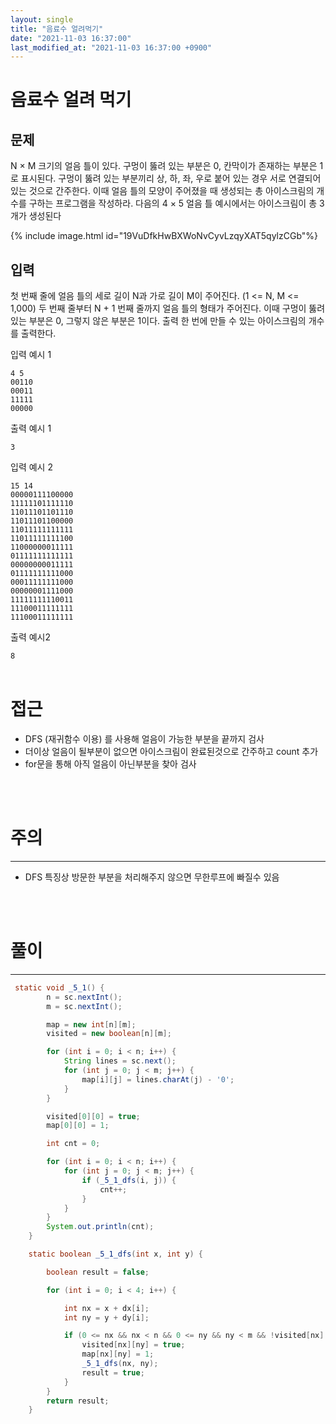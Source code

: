```yaml
---
layout: single
title: "음료수 얼려먹기"
date: "2021-11-03 16:37:00"
last_modified_at: "2021-11-03 16:37:00 +0900"
---
```

음료수 얼려 먹기
===

문제
---
N × M 크기의 얼음 틀이 있다. 구멍이 뚫려 있는 부분은 0, 칸막이가 존재하는 부분은 1로 표시된다.
구멍이 뚫려 있는 부분끼리 상, 하, 좌, 우로 붙어 있는 경우 서로 연결되어 있는 것으로 간주한다.
이때 얼음 틀의 모양이 주어졌을 때 생성되는 총 아이스크림의 개수를 구하는 프로그램을 작성하라.
다음의 4 × 5 얼음 틀 예시에서는 아이스크림이 총 3개가 생성된다

{% include image.html id="19VuDfkHwBXWoNvCyvLzqyXAT5qylzCGb"%}

입력
---
첫 번째 줄에 얼음 틀의 세로 길이 N과 가로 길이 M이 주어진다. (1 <= N, M <= 1,000)
두 번째 줄부터 N + 1 번째 줄까지 얼음 틀의 형태가 주어진다.
이때 구멍이 뚫려있는 부분은 0, 그렇지 않은 부분은 1이다.
출력
한 번에 만들 수 있는 아이스크림의 개수를 출력한다.

입력 예시 1

```
4 5
00110
00011
11111
00000
```

출력 예시 1  

`3`

입력 예시 2
```
15 14
00000111100000
11111101111110
11011101101110
11011101100000
11011111111111
11011111111100
11000000011111
01111111111111
00000000011111
01111111111000
00011111111000
00000001111000
11111111110011
11100011111111
11100011111111
```

출력 예시2  

`8` <br><br>

접근
===

- DFS (재귀함수 이용) 를 사용해 얼음이 가능한 부분을 끝까지 검사
- 더이상 얼음이 될부분이 없으면 아이스크림이 완료된것으로 간주하고 count 추가 
- for문을 통해 아직 얼음이 아닌부분을 찾아 검사

<br><br>

주의
=== 
---
- DFS 특징상 방문한 부분을 처리해주지 않으면 무한루프에 빠질수 있음

<br><br>

풀이
===
---

```java
 static void _5_1() {
        n = sc.nextInt();
        m = sc.nextInt();

        map = new int[n][m];
        visited = new boolean[n][m];

        for (int i = 0; i < n; i++) {
            String lines = sc.next();
            for (int j = 0; j < m; j++) {
                map[i][j] = lines.charAt(j) - '0';
            }
        }

        visited[0][0] = true;
        map[0][0] = 1;

        int cnt = 0;

        for (int i = 0; i < n; i++) {
            for (int j = 0; j < m; j++) {
                if (_5_1_dfs(i, j)) {
                    cnt++;
                }
            }
        }
        System.out.println(cnt);
    }

    static boolean _5_1_dfs(int x, int y) {

        boolean result = false;

        for (int i = 0; i < 4; i++) {

            int nx = x + dx[i];
            int ny = y + dy[i];

            if (0 <= nx && nx < n && 0 <= ny && ny < m && !visited[nx][ny] && map[nx][ny] == 0) {
                visited[nx][ny] = true;
                map[nx][ny] = 1;
                _5_1_dfs(nx, ny);
                result = true;
            }
        }
        return result;
    }

```